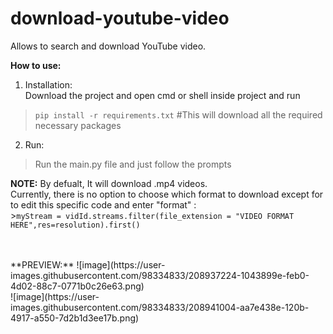 # download-youtube-video
Allows to search and download YouTube video.

**How to use:**  
1. Installation:  
   Download the project and open cmd or shell inside project and run  
  >`pip install -r requirements.txt` #This will download all the required necessary packages  
    
2. Run:  
  >Run the main.py file and just follow the prompts
   
 **NOTE:** By defualt, It will download .mp4 videos.  
           Currently, there is no option to choose which format to download except for to edit this specific code and enter "format" :  
            >`myStream = vidId.streams.filter(file_extension = "VIDEO FORMAT HERE",res=resolution).first()`
    
<br />
<br />
**PREVIEW:**
![image](https://user-images.githubusercontent.com/98334833/208937224-1043899e-feb0-4d02-88c7-0771b0c26e63.png)
<br />
![image](https://user-images.githubusercontent.com/98334833/208941004-aa7e438e-120b-4917-a550-7d2b1d3ee17b.png)

